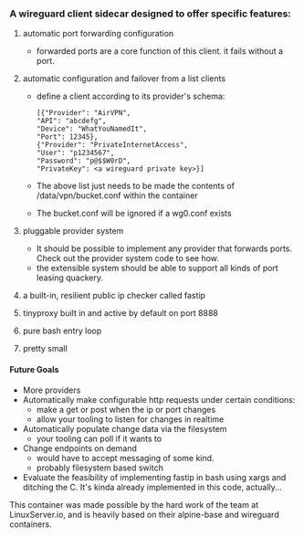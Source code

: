 ### A wireguard client sidecar designed to offer specific features:

1) automatic port forwarding configuration
    - forwarded ports are a core function of this client. it fails without a port.
2) automatic configuration and failover from a list clients
    - define a client according to its provider's schema:

        ```
        [{"Provider": "AirVPN",
        "API": "abcdefg",
        "Device": "WhatYouNamedIt",
        "Port": 12345},
        {"Provider": "PrivateInternetAccess",
        "User": "p1234567",
        "Password": "p@$$W0rD",
        "PrivateKey": <a wireguard private key>}]
        ```
    - The above list just needs to be made the contents of /data/vpn/bucket.conf within the container
    - The bucket.conf will be ignored if a wg0.conf exists
3) pluggable provider system
    - It should be possible to implement any provider that forwards ports. Check out the provider system code to see how.
    - the extensible system should be able to support all kinds of port leasing quackery.

4) a built-in, resilient public ip checker called fastip
5) tinyproxy built in and active by default on port 8888
6) pure bash entry loop
7) pretty small

#### Future Goals

- More providers
- Automatically make configurable http requests under certain conditions:
    - make a get or post when the ip or port changes
    - allow your tooling to listen for changes in realtime
- Automatically populate change data via the filesystem
    - your tooling can poll if it wants to
- Change endpoints on demand
    - would have to accept messaging of some kind.
    - probably filesystem based switch
- Evaluate the feasibility of implementing fastip in bash using xargs and ditching the C. It's kinda already implemented in this code, actually...



This container was made possible by the hard work of the team at LinuxServer.io, and is heavily based on their alpine-base and wireguard containers.